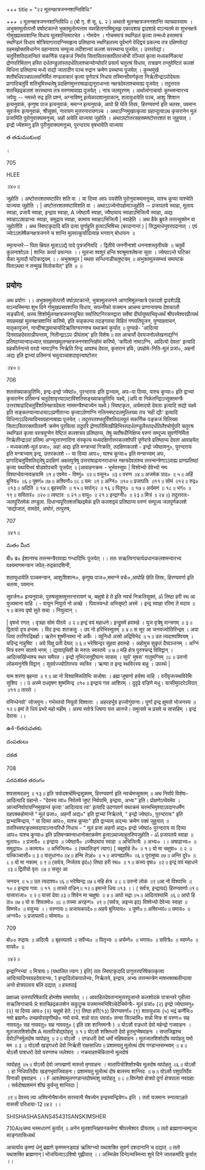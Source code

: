 +++
title = "२२ मूलनक्षत्रजननशान्तिविधिः"

+++
॥ मूलनक्षत्रजननशान्तिविधिः॥ (बो गृ. शे सू. ६. २ ) अथातो मूलनक्षत्रजननशान्ति व्याख्यास्यामः । अभुक्तमूलोत्पत्तौ वर्षाष्टकान्ते भुक्तमूलोत्पत्ताव व्यवहितागामिमूलझ एकादशाह द्वादशाहे वाऽन्यतमे वा शुभनक्षत्रे गोमुखप्रसवशान्ति विधाय मूलशान्तिमारभेत । गोमयेन । गोचममात्रं स्थण्डिलं कृत्वा तन्मध्ये हस्तमात्रं स्थण्डिलं विधाय श्रोत्रियागारादग्निमाहृत्य प्रतिष्ठाप्य स्थण्डिलस्य पूर्वभागे वेदिद्वयं प्रकल्प्य तत्र दक्षिणवेद्यां ग्रहमखोक्तविधानेन ग्रहानावाघ सम्पूज्य तदीशान्यां कलशं सरस्थाप्य पूजयेत् । उत्तरवेद्यां। चतुर्विशतिदलान्वितं सकर्णिकं पङ्कजं निर्माय सितासितरक्तपीतरजोभी रञ्जितं कृत्वा मध्यकर्णिकायां द्रोणपरिमितान् हस्ति दर्धतण्डुलांस्तदर्धतिलाश्चान्योन्योपरि प्रसार्य चतुरश्रं विधाय, तत्राव्रण तन्तुवेष्टितं कलशं विधिना प्रतिष्ठाप्य मध्ये सद्यो जातादीन पञ्च रुद्रान क्रमेण प्रस्थाप्य पूजयेत् । कुम्भमुखे शतौषधिपञ्चपल्लवनिर्मितं मण्डलाकारं कृत्वा पूर्णपात्रं निधाय तस्मिन्सौवर्णकृता निर्ऋतीन्द्राऽपोदेवताः प्रागादिचतुर्वि शतिभूमिस्थलेषु प्रदक्षिणमुत्तराषाढाद्यनूराधान्ता नक्षत्रदेवताश्चावाह्य पूजयेत् । तदुत्तरतः शतच्छिद्रकलशं सरस्थाप्य तत्र वरुणमावाह्य पूजयेत् । नात्र जलपूरणम् । अर्थात्वंगाचार्याः कुम्भमन्वारभ्य जपेयुः -- नमस्ते रुद्र इति प्रश्नं, अग्नाविष्णू इत्येकादशानुवाकान्, शतायुधायेति पञ्च, आशुः शिशान इत्यनुवाकं, कृणुष्व पाज इत्यनुवाकं, ममाग्न इत्यनुवाकं, आपो हि घेति तिस्रः, हिरण्यवर्णा इति चतस्रः, पवमानः सुवर्जनः इत्यनुवाकं, श्रीसूक्तं, नारायण मुत्तरनारायणञ्च । अथाऽग्निमुखात्कृत्वा ग्रहान्दुत्वाऽथ कृसरानेन मूलं प्रजामिति पुरोनुवाक्यामनूच्य, अहों अयेति याज्यया जुहोति । अथाऽष्टोत्तरसहस्रमष्टोत्तरशतं वा जुहुयात् । इन्द्रो ज्येशमनु इति पुरीनुवाक्यामनूच्य, पुरन्दराय वृषभायेति याज्यया

త తడుముకుంభ

।

705

HLEE

॥४०॥

जुहोति । अष्टोत्तरशतमष्टाविर शति वा । या दिव्या आपः पयसेति पुरोनुवाक्यामनूच्य, याश्च कूप्या याश्चेति याज्यया जुहोति । | अष्टोत्तरशतमष्टाविशति वा । अथाऽऽज्येनोपहोमाञ्जुहोति -- प्रजापतये स्वाहा, मूलाय स्वाहा, प्रजायै स्वाहा, इन्द्राय स्वाहा, A ज्येष्ठायै स्वाहा, ज्यैष्ठ्याय स्वाहाऽभिजित्यै स्वाहा, अद्यः स्वाहाऽऽषाढाभ्यः स्वाहा, समुद्राय स्वाहा, कामाय स्वाहाऽभिजित्यै | स्वाहेति । अथ हैके ब्रुवते तत्तत्सूक्तेन वा जुहोतीति । अथ स्विष्टकृदादि बलिं दत्वा पूर्णाहुति हुत्वाऽभिषिच्य (बरदानान्तं ) | सिद्धमाधेनुवरपदानात् । एवं ज्येाऽऽश्लेषैकनक्षत्रजनने च शान्ति मूलवत्कुर्यादित्याह भगवान् बोधायनः ॥

स्मृत्यन्तरे-- पिता म्रियत मूलाऽऽद्ये पादे पुत्रजनियदि । द्वितीये जननीनाशो धननाशस्तृतीयके ॥ चतुर्थे कुलनाशोऽतः | शान्तिः कार्या प्रयत्नतः ।। मूलजा श्वशुरं हन्ति श्वश्रूमाश्लेषजा सुता । ज्येष्ठाऽन्ते घटिका चैका मूलादौ घटिकाद्वयम् ।। अभुक्तमूल | मथवा सन्धिनाडीचतुष्टयम् ॥ अभुक्तमूलसम्भवं समाष्टकं पिताऽथवा न तन्मुखं विलोकयेत्” इति ॥ ॥
## प्रयोगः
अथ प्रयोगः ।। अभुक्तमूलोत्पत्तौ वर्षाऽष्टकान्ते, भुक्तमूलजनने आगामिमूलनक्षत्रे एकादशे द्वादशेऽह्नि वाऽन्यस्मिन्या शुभ दिने गोमुखप्रसवशान्ति विधाय, सपत्नीको यजमान आचम्य प्राणानायम्य देशकालौ सङ्कीर्त्य, अस्य शिशोर्मूलनक्षत्रजननसूचित सर्वारिष्टनिरसनद्वारा सर्वेषां दीर्घायुष्याभिवृध्यर्थं श्रीपरमेश्वरप्रीत्यर्थ सग्रहमखां मूलनक्षत्रशान्तिं करिष्ये, इति सङ्कल्प्य तदङ्गतया विहितं गणपतिपूजन, पुण्याहवाचनं, मातृकापूजनं, नान्दीश्राद्धमाचार्यादिऋत्विग्वरणश्च यथाक्रमं कुर्यात् ॥ पुण्याहे- 'आदित्या दिनवग्रहदेवताःप्रीयन्ताम्, नितीन्द्राऽऽपः प्रीयंताम्' इति विशेषः॥ तत आचार्यो देवयजनोल्लेखनाद्यग्निं प्रतिष्ठाप्यान्वादध्यात् सग्रहमखमूलनक्षत्रजननशान्तिहोमं करिष्ये, 'कपिलो नामाऽग्निः, आदित्यो देवता' इत्यादि ग्रहकीर्तनान्ते वरदो नामाऽग्निः निर्ऋति रिन्द्र आपश्च देवता, कृसरानं हविः, उपहोमे-निति-मूलं प्रजां०, अहनों अद्यः इति द्वाभ्यां प्रतिमन्त्रं चतुःपञ्चाशदावृत्त्याष्टोत्तर

॥४०॥

706

शतसंख्याकाहुतिभिः, इन्द्र-इन्द्रो ज्येष्ठां०, पुरन्दरायः इति द्वाभ्याम्, अपः-या दिव्या, याश्च कूप्याः० इति द्वाभ्यां कृसरानेन प्रतिमन्त्रं चतुर्दशावृत्त्याऽष्टाविंशतिसङ्ख्याकाहुतिभिः यक्ष्ये, (अपि वा निर्कतन्द्रिाऽप्सूक्तमन्त्रैः उत्तराषाढादिचतुर्विंशतिनक्षत्रदेवता नाममन्त्रैश्चाज्येन यक्ष्ये ) स्विष्टकृतः, अर्यमादयो देवताः इत्यादि सद्यो यक्ष्ये इति सङ्कल्प्यान्वाधायाऽऽप्रणीताभ्यः कृत्वाऽग्रेणाग्नि नलिनमष्टदलमुल्लिख्य तत्र ‘मही द्यौः' इत्यादि विधिनाऽऽदित्यादिनवग्रहानाबाह्य पूजयेत् । तदुत्तरतश्चतुर्विंशतिदलयुतं सकर्णिक पङ्कजं विलिख्य सिताऽसितरक्तपीतवर्णैः क्रमेण पूरयित्वा तदुपरि द्रोणपरिमितव्रीहिभिस्तदर्धतण्डुलैस्तदर्धतिलैश्चोर्युपरि चतुरश्र स्थण्डिलं कृत्वा वस्त्रयुग्मेन वेष्टितं कलशत्रय प्रतिष्ठाप्य, तेषु सर्वोषधीनिक्षिप्य वरुणं सम्पूज्य सुवर्णनिर्मिता निर्ऋतीन्द्राऽपां प्रतिमा अग्न्युत्तारणादिना संस्कृत्य मध्यदक्षिणोत्तरकलशोपरि पूर्णपात्रे प्रतिष्ठाप्य देवता आवाहयेत् - मध्यकलशे-मूलं प्रजा०, अह! अद्यः इति मन्त्राभ्यां निक्रति, तदक्षिणकलशे - इन्द्रो ज्येष्ठामनु०, पुरन्दरायः इति मन्त्राभ्याम् इन्द्र, उत्तरकलशे -- या दिव्या आपः०, याश्च कूप्याः० इति मन्त्राभ्याम् अपः, प्रागादिचतुर्विशतिद्लेषु प्रदक्षिणं अक्षतपुत्रेषु उत्तराषाढायनराधान्त नक्षत्रदेवताश्च तत्तन्मन्त्रेणाऽऽवाह्य प्राणप्रतिष्ठां कृत्वा यथाविभवं षोडशोपचारैः पूजयेत् ॥ (आवाहनक्रमः - भूर्भवस्सुवः | विश्वेभ्यो देवेभ्यो नमः विश्वान्देवानावाहयामि ॥१॥ एवमेव - विष्णुं० ॥२॥ वसून० ॥३॥ वरुण ॥४॥ अजमेक पाद० ॥ ५॥ अहिं बुनिय० ॥६॥ पूषणं०॥७॥ अश्विनौ०॥८॥ यमः ॥९॥ अग्निं० ॥१०॥ प्रजापतिः ॥११॥ सोमं ॥१२॥ रुद्र० ॥१३॥ अदिति ॥ १४॥ बृहस्पतिः ॥ १५॥ सर्पान्२ ॥ १६॥ पितॄन्० ॥ १७॥ अर्यमणं ॥ १८॥ भगं० ॥१९॥ सवितारं० ॥२०॥ त्वष्टारः ॥ २१॥ वायु० ॥ २१॥ इन्द्राग्नी० ॥ २३॥ मित्रं ॥ २४॥) तदुत्तरतः- जलपूरितमेकं तण्डुला. दिधान्यपूरितशतच्छिद्रमेकं इति कलशद्वयं प्रतिष्ठाप्य वरुणं सम्पूज्य जलपूर्णकलशे ‘सद्योजातं, वामदेवं, अघोरं, तत्पुरुष,

707

॥४१॥

మతం మీద

बी० ब्र० ईशानश्च तत्तन्मन्त्रैरावाह्य गन्धादिभिः पूजयेत् ।। ततः सऋत्विगाचार्यःप्रधानकलशमन्वारभ्य वक्ष्यमाणमन्त्रान जपेत्-रुद्रकादशिनी,

शतायुधायेति पञ्चमन्त्रान, आशुःशिशानः०, कृणुष्व पाजः०,ममाग्ने वर्चः०,आपोहि छेति तिस्रः, हिरण्यवर्णा इति चतस्रः, पवमानः

सुवर्जनः० इत्यनुवाकं, पुरुषसूक्तमुत्तरनारायणं च, चक्षुषो हे ते इति नवर्च निक्रतिसूक्तं, ॐ तिष्ठा हरी रथ आ युज्यमाना याहि । - वायुन नियुतो नो अच्छे । पिवास्यन्धो अभिसृष्टो अस्मे । इन्द्र स्वाहा ररिमा ते मदाय ॥ १॥ कस्य वृषो सुते सचा । नियुत्वान् ।

| वृषभो रणत् । वृत्रहा सोमं पीतये ॥ २॥ इन्द्रं वयं महाधने। इन्द्रुममें हवामहे । युज वृत्रेषु वान्त्रणम् ॥ ३॥ द्वितायो वृत्र हन्तमः । विद इन्दः शतक्रतुः । उप नो हरिभिस्सुतम् ॥ ४॥ स सूर आ जनयज्योतिरिन्द्रम् । अया धिया तरणिरद्रिबर्हाः। ऋतेन शुष्मीनवमा नो अर्कैः । व्युनिधो अस्रो अद्रिविभेद ॥ ५॥ उत त्यदाश्वश्वियम् । यदिन्द्र नाहुष्विा । अग्रे विक्षु प्रती देयत् ॥ ६॥ भरेष्विन्द्रर सुहवा हवामहे । अहोमुच सुकृतं दैव्यञ्जनम् । अग्निं मित्रं वरुण सातये भगम् । द्यावापृथिवी के मरुतः स्वस्तये ॥ ७॥ महि क्षेत्र पुरुश्चन्द्रं विविद्वान् । आदित्सर्खिभ्यश्च स्थर समैरत । इन्द्रो नृभिरजनुद्दीघानः साकम् । सूर्य' मुषस' गातुमग्निम् ॥८॥ उरुनो लोकमनुनेषि विद्वान् । सुवर्वज्ज्योतिरभयः स्वस्ति । ऋण्वा त इन्द्र स्थविरस्य बाहू । उपस्थे |

याम शरणा बृहन्ता ॥ ९॥ आ नो विश्वामिरूतिभिः सजोषाः । ब्रह्म जुषाणो हर्यश्व याहि । वरीवृजत्स्थविरेमिः सुशिप ।। II अस्मे दधवृषण शुष्म॑मिन्द्र ॥१०॥ इन्द्राय गाव आशिरम् । दुदृढे वज्रिणे मधु। यत्सीमुपदरेऽविदत् ॥११॥ तास्ते ।

वनिन्धेनवो' जोजयुनः। गर्भस्तयो नियुतो विश्वाराः । अहरहर्भूय इज्जोगुंवानाः। पूर्णा इन्द्र क्षुमतो भोजनस्य ॥१२॥ इमां ते धियं प्रभरे महो महीम् । अस्य स्तोत्रे धिषणा यत्त आनजे। तमुत्सवे च प्रसवे च सासहिम् । इन्द्रं देवासः ।।

ఉ4-6తరువతకు

దంపతులు

దకత

708

పరవశకత తరంగం

शवसामदन्ननु ॥ १३॥ इति त्रयोदशर्चमिन्द्रसूक्तम्, हिरण्यवर्णा इति नवर्चमप्सूक्तम् ॥ अथ निर्वापे विशेषः- आदित्यादि ग्रहान्ते - “देवस्य त्वा० निर्वतये जुष्टं निर्वपामि, इन्द्रायः, अभ्यः" इति। प्रोक्षणेऽप्येवमेव । आज्यनिर्वापायग्निमुखान्तं कृत्वा 'आदित्याय त्वा' इत्यादि उदगपवर्ग यथाक्रमं चरुमभिमृश्याऽवदानधर्मेण ग्रहपक्कहोमान्ते “ मूलं प्रजा०, अहर्नो अद्य०" इति द्वाभ्यां निर्ऋतये, “ इन्द्रो ज्येष्ठां०, पुरन्दरायः" इति द्वाभ्यामिन्द्राय, “ या दिव्या आपः०, याश्च कूप्याः" इति द्वाभ्याम् अद्भ्यः क्रमेण पक्वं जुहुयात् ॥ ततस्स्विष्टकृतमवदायाऽन्तःपरिधौ निधाय - " मूलं प्रजा अहनों अद्य० इन्द्रो ज्येष्ठां० पुरन्दराय या दिव्या आपः० याश्च कूप्याः० इति प्रतिमन्त्रमन्वाधानोक्तक्रमेण हुत्वाऽथाज्याहुतरुिपजुहोति - ॐ प्रजापतये स्वाहा ॥ मूलाय० ॥ प्रजायै० ॥ इन्द्रायः ॥ ज्येष्ठायै० ॥ज्यैष्ठ्याय स्वाहा ॥ अभिजित्यैः ॥ अभ्यः० ।। अषाढाभ्यः० ॥ समुद्राय० ॥ कामाय० ॥ अभिजित्य० ॥ (यथालिङ्गं त्यागः) [ चक्षुषोहे ते० ॥ १॥ यो मा चक्षुषा० ॥ २ ॥ यत्किञ्चासौ०॥ ३॥ यातुधाना०॥४॥ हन्मि तेऽहं० ॥ ५॥ अपनह्यामि० ॥६॥ पुरामुष्यः॥७॥ अन्ति दूरे० ॥८॥ यो मा नक्तम् ॥ ९॥ (सर्वत्र, निर्जतय इदं०) तिष्ठा हरी रथ० ॥ १॥ कस्य वृषा० ॥२॥ इन्द्रं वयं महाधने ॥३॥ द्वितीयो वृतः ॥४॥ ससूर आ

जनयन् ॥ ५॥ उत त्यदाश्व०॥६॥ भरेष्विन्द्रः॥७॥ महि क्षेत्र ॥ ८॥ उरुनो लोकं ॥९॥आ नो विश्वाभिः ॥१०॥ इन्द्राय गावः ॥ ११ ॥ तास्ते वज्रिन्॥ १२॥ इमान्ते धियः॥१३ ।। ( सर्वत्र, इन्द्रायदं) हिरण्यवर्णाः॥१॥यासाराजा० ॥ २॥ यासां देवाः॥३॥ शिवेन मा चक्षुषाः ॥ ४॥ आपो भद्राः॥५॥ आदित्पश्यामि ॥६॥ आपो हि ठा०॥७॥ यो वः शिवतमो० ॥८॥ तस्मा अरइन्ग० ॥९॥ (सर्वत्र, अइभ्य इद) विश्वेभ्यो देवेभ्यः स्वाहा ॥ विष्णवे० ॥ वसुभ्यः ।। वरुणायः॥ अजायकपदे०॥ अहये बुनियाय० ॥ पूष्णे०॥ अश्विभ्यां०॥ यमाय० ॥ अग्नये० ॥ प्रजापतये॥ सोमाय० ॥

709

बो०० रुद्रायः ॥ अदित्यैः ॥ बृहस्पतये ॥ सर्पेभ्य० ॥ पितृभ्यः ॥ अर्यम्णे० ॥ भगाय० ॥ सवित्रे० ॥ स्वघ्ने० ॥ वायवे० ॥

॥४२॥

इन्द्राग्निभ्यां ॥ मित्रायः॥ (यथालित त्यागः ) इति] ततः स्विष्टकृदादि प्रागुत्तरपरिषेकात्कृत्वा आदित्यादिनवग्रहदेवताभ्यः, 1 इन्द्रादिलोकपालेभ्यः, निर्ऋतये, इन्द्राय, अभ्यः तत्तन्मन्त्रेण माषभक्तबलीन्दत्वा अन्ते क्षेत्रपालाय बलिं दद्यात् ॥ हस्तपाई

प्रक्षाळ्य उत्तरपरिषेकादि होमशेष समापयेत् ।। आवाहितदेवतानामुत्तरपूजान्ते कलशोदकं पात्रान्तरे गृहीत्वा सऋत्विगाचार्यः R शतच्छिद्रकलशेन सकुटुम्ब यजमानमभिषिञ्चेदेभिर्मन्त्रैः- मूलं प्रजां० (२) इन्द्रो ज्येष्ठामनु० (२) या दिव्या आपः० (२) चक्षुषो हेते. (९) तिष्ठा हरी(१३) हिरण्यवर्णा० (९) शतायुधायः (५) भद्रं कर्णेभिः० नमो ब्रह्मणे० तच्छयोरावृणीमहे० नमो वाचे. शन्नो वातः पवतां० सन्वा सिञ्चामि० शन्नो मित्रः शं वरुणः० सह नाववतु० सह नाववतु० सह नाववतु० ( इति दश शान्तिमन्त्रैः ) ॥ योऽसौ वज्रधरो देवो महेन्द्रो गजवाहनः । मूलजातशिशोर्दोष A मातापित्रोद्यपोहतु ॥ १॥ योऽसौ शक्तिधरो देवो हुतभुग्मेषवाहनः । सप्तजिह्वश्च देवोऽग्निर्मूलदोष व्यपोहतु ॥ २॥ योऽसौ । दण्डधरी देवो धर्मो महिषवाहनः। मूलजातशिशोर्दोष व्यपोहतु यमो मम ॥ ३ ॥ योऽसौ खड्गधरो देवो निर्ऋती राक्षसाधिपः॥ प्रशामयतु मूलोत्थं दोषं गण्डान्तसम्भवम् ॥ ४॥ योऽसौ पाशधरो देवो वरुणश्च जलेश्वरः । नक्रवाहश्चेकितानो मूलदोषं

व्यपोहतु ॥५॥ योऽसौ देवो जगत्प्राणो मारुतो मृगवाहनः । मातापित्रोशिशोश्चैव मूलदोष व्यपोहतु ॥६॥ योऽसौ । हा निधिपतिर्देवः खड्गभृवाजिवाहनः। प्रशामयतु मूलोत्थं दोष बालस्य शान्तिदः ॥ ७॥ योऽसौ पशुपतिर्देवः पिनाकी वृषवाहनः ।। F आश्लेषामूलगण्डान्तदोषमाशु व्यपोहतु ॥ ८॥ विघ्नेशो क्षेत्रपो दुर्गा क्षेत्रपाला नवग्रहाः । सर्वदोषप्रशमनं शीघ्रं कुर्वन्तु शान्तिदाः |

॥९॥ देवस्य त्वा अश्विनोभैषज्येन सरस्वत्यै भैषज्येन इन्द्रस्यन्द्रियेण० इति । ततो यजमानः स्नात्वाऽहते वाससी परिधाया-12॥४२ ।।

SHISHASHASANS45431SANSKIMSHER

710Alsचम्य भस्मधारणं कुर्यात् ॥ अनेन मूलशान्तिहवनकर्मणा श्रीपरमेश्वरः प्रीयताम् ॥ ततो ब्राह्मणान्सम्पूज्य साङ्गतासिध्यर्थ

आचार्याय कृष्णां धेनुं ब्रह्मणे कृष्णमनड्वाहं ऋत्विग्भ्यो यथाशक्ति सुवर्ण दशदानानि च दद्यात् ॥ ततो यथाशक्ति ब्राह्मणान् l भोजयित्वाऽऽशिषो गृह्णीयात् ।। अस्मिन्नेव दिनेऽन्यस्मिन्वा शुभे दिने जातकर्मादि कुर्यात् ।।